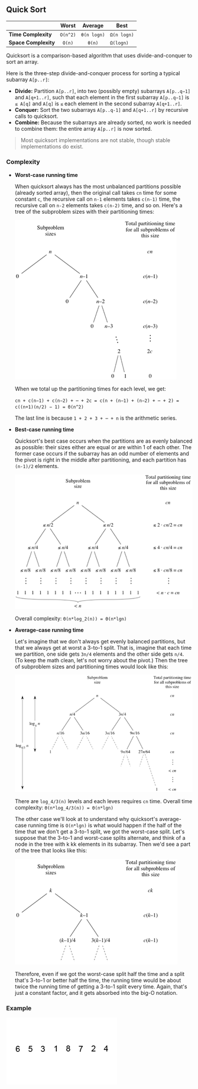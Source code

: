 ## Quick Sort

|  | Worst | Average | Best |
|:--|:-:|:-:|---|
| __Time Complexity__ | `O(n^2)` | `θ(n logn)` | `Ω(n logn)` |
| __Space Complexity__ | `O(n)` | `θ(n)` | `Ω(logn)` |

Quicksort is a comparison-based algorithm that uses divide-and-conquer to sort an array.

Here is the three-step divide-and-conquer process for sorting a typical subarray `A[p..r]`:
* __Divide:__ Partition `A[p..r]`, into two (possibly empty) subarrays `A[p..q−1]` and `A[q+1..r]`, such that each element in the first subarray `A[p..q−1]` is `≤ A[q]` and `A[q]` is `≤` each element in the second subarray `A[q+1..r]`.
* __Conquer:__ Sort the two subarrays `A[p..q-1]` and `A[q+1..r]` by recursive calls to quicksort.
* __Combine:__ Because the subarrays are already sorted, no work is needed to combine them: the entire array `A[p..r]` is now sorted.

> Most quicksort implementations are not stable, though stable implementations do exist.

### Complexity
* __Worst-case running time__

    When quicksort always has the most unbalanced partitions possible (already sorted array), then the original call takes `cn` time for some constant `c`, the recursive call on `n-1` elements takes `c(n-1)` time, the recursive call on `n-2` elements takes `c(n-2)` time, and so on. Here's a tree of the subproblem sizes with their partitioning times:

    ![quick-sort-worst-case](./images/quick-sort-worst-case.png)

    When we total up the partitioning times for each level, we get:

    `cn + c(n−1) + c(n−2) + ⋯ + 2c = c(n + (n−1) + (n−2) + ⋯ + 2) = c((n+1)(n/2) − 1) = Θ(n^2)`

    The last line is because `1 + 2 + 3 + ⋯ + n` is the arithmetic series.

* __Best-case running time__

    Quicksort's best case occurs when the partitions are as evenly balanced as possible: their sizes either are equal or are within 1 of each other. The former case occurs if the subarray has an odd number of elements and the pivot is right in the middle after partitioning, and each partition has `(n-1)/2` elements.

    ![quick-sort-best-case](./images/quick-sort-best-case.png)

    Overall complexity: `Θ(n*log_2(n)) = Θ(n*lgn)`

* __Average-case running time__

    Let's imagine that we don't always get evenly balanced partitions, but that we always get at worst a 3-to-1 split. That is, imagine that each time we partition, one side gets `3n/4` elements and the other side gets `n/4`. (To keep the math clean, let's not worry about the pivot.) Then the tree of subproblem sizes and partitioning times would look like this:

    ![quick-sort-average-case](./images/quick-sort-average-case.png)

    There are `log_4/3(n)` levels and each leves requires `cn` time. Overall time complexity: `Θ(n*log_4/3(n)) = Θ(n*lgn)`

    The other case we'll look at to understand why quicksort's average-case running time is `O(n*lgn)` is what would happen if the half of the time that we don't get a 3-to-1 split, we got the worst-case split. Let's suppose that the 3-to-1 and worst-case splits alternate, and think of a node in the tree with k kk elements in its subarray. Then we'd see a part of the tree that looks like this:

    ![quick-sort-second-average-case](./images/quick-sort-second-average-case.png)

    Therefore, even if we got the worst-case split half the time and a split that's 3-to-1 or better half the time, the running time would be about twice the running time of getting a 3-to-1 split every time. Again, that's just a constant factor, and it gets absorbed into the big-O notation.

### Example
![quick-sort](./images/quick-sort.gif)